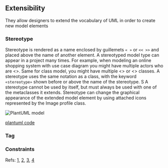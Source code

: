 ## Extensibility
They allow designers to extend the vocabulary of UML in order to create new model elements

### Stereotype
Stereotype is rendered as a name enclosed by guillemets `« »` or `<< >>` and placed above the name of another element. A stereotyped model type can
 appear in a project many times. For example, when modeling an online shopping system with use case diagram you might have multiple actors 
who are <<administrator>>. Same for class model, you might have multiple <<Enum>> or <<Model>> classes. 
A stereotype uses the same notation as a class, with the keyword `«stereotype»` shown before or above the name of the stereotype. S
A stereotype cannot be used by itself, but must always be used with one of the metaclasses it extends.
Stereotype can change the graphical appearance of the extended model element by using attached icons represented by the Image profile class.

![PlantUML model](diagrams/WebClientUser.svg.svg)

[plantuml code](diagrams/WebClientUser.svg.puml)

### Tag



### Constraints



Refs:
	[1](https://www.uml-diagrams.org/stereotype.html),
	[2](https://www.uml-diagrams.org/profile-metaclass.html),
	[3](https://www.visual-paradigm.com/support/documents/vpuserguide/1283/27/6258_taggedvalues.html),
	[4](https://www.visual-paradigm.com/guide/uml-unified-modeling-language/how-to-model-constraints-in-uml/)

